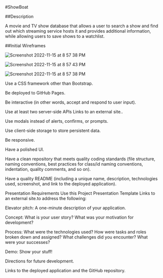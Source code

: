 #ShowBoat 

##Description

A movie and TV show database that allows a user to search a show and find out which streaming service hosts it and provides additional information, while allowing users to save shows to a watchlist. 

##Initial Wireframes 

![Screenshot 2022-11-15 at 8 57 38 PM](https://user-images.githubusercontent.com/113313870/202065439-7afb3490-5be9-442c-a3a7-358a575554f1.png)

![Screenshot 2022-11-15 at 8 57 43 PM](https://user-images.githubusercontent.com/113313870/202065557-33a5f843-9467-4f06-b3e1-66bdb84e3e1f.png)


![Screenshot 2022-11-15 at 8 57 38 PM](https://user-images.githubusercontent.com/113313870/202065576-f883f564-aa7e-4ce2-bc02-85e6e0e2030e.png)



Use a CSS framework other than Bootstrap.

Be deployed to GitHub Pages.

Be interactive (in other words, accept and respond to user input).

Use at least two server-side APIs Links to an external site..

Use modals instead of alerts, confirms, or prompts.

Use client-side storage to store persistent data.

Be responsive.

Have a polished UI.

Have a clean repository that meets quality coding standards (file structure, naming conventions, best practices for class/id naming conventions, indentation, quality comments, and so on).

Have a quality README (including a unique name, description, technologies used, screenshot, and link to the deployed application).

Presentation Requirements
Use this Project Presentation Template Links to an external site.to address the following:

Elevator pitch: A one-minute description of your application.

Concept: What is your user story? What was your motivation for development?

Process: What were the technologies used? How were tasks and roles broken down and assigned? What challenges did you encounter? What were your successes?

Demo: Show your stuff!

Directions for future development.

Links to the deployed application and the GitHub repository.
